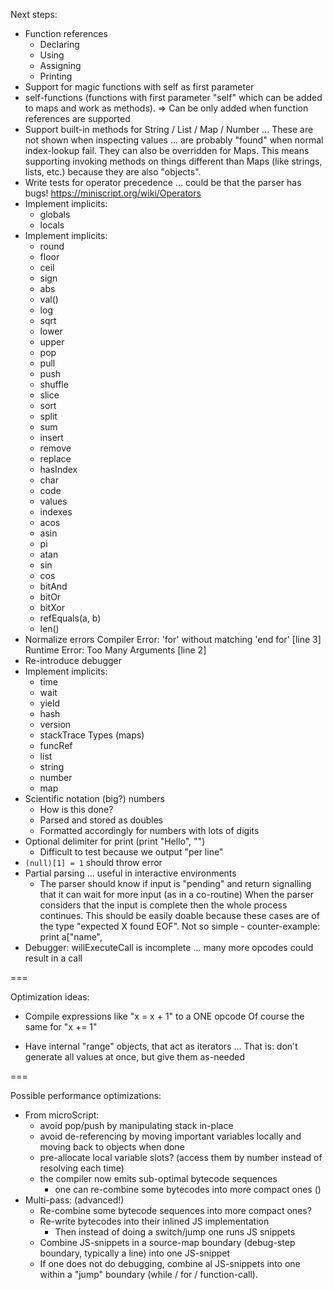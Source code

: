 
Next steps:
- Function references
  - Declaring
  - Using
  - Assigning
  - Printing
- Support for magic functions with self as first parameter
- self-functions (functions with first parameter "self" which
  can be added to maps and work as methods).
  => Can be only added when function references are supported
- Support built-in methods for String / List / Map / Number ...
  These are not shown when inspecting values ... are probably "found"
  when normal index-lookup fail. They can also be overridden for Maps.
  This means supporting invoking methods on things different than Maps
  (like strings, lists, etc.) because they are also "objects".
- Write tests for operator precedence ... could be that the parser has bugs!
  https://miniscript.org/wiki/Operators
- Implement implicits:
  - globals
  - locals
- Implement implicits:
  - round
  - floor
  - ceil
  - sign
  - abs
  - val()
  - log
  - sqrt
  - lower
  - upper
  - pop
  - pull
  - push
  - shuffle
  - slice
  - sort
  - split
  - sum
  - insert
  - remove
  - replace
  - hasIndex
  - char
  - code
  - values
  - indexes
  - acos
  - asin
  - pi
  - atan
  - sin
  - cos
  - bitAnd
  - bitOr
  - bitXor
  - refEquals(a, b)
  - len()
- Normalize errors
  Compiler Error: 'for' without matching 'end for' [line 3]
  Runtime Error: Too Many Arguments [line 2]
- Re-introduce debugger
- Implement implicits:
  - time
  - wait
  - yield
  - hash
  - version
  - stackTrace
  Types (maps)
  - funcRef
  - list
  - string
  - number
  - map
- Scientific notation (big?) numbers 
  - How is this done?
  - Parsed and stored as doubles
  - Formatted accordingly for numbers with lots of digits
- Optional delimiter for print (print "Hello", "")
  - Difficult to test because we output "per line"
- `(null)[1] = 1` should throw error
- Partial parsing ... useful in interactive environments
  - The parser should know if input is "pending" and return
    signalling that it can wait for more input (as in a co-routine)
    When the parser considers that the input is complete then the
    whole process continues.
    This should be easily doable because these cases are of the type
    "expected X found EOF". Not so simple - counter-example:
    print a["name",
- Debugger: willExecuteCall is incomplete ... many more opcodes could
  result in a call

===

Optimization ideas:
- Compile expressions like "x = x + 1" to a ONE opcode
  Of course the same for "x += 1"

- Have internal "range" objects, that act as iterators ...
  That is: don't generate all values at once, but give them as-needed

===

Possible performance optimizations:
- From microScript:
  - avoid pop/push by manipulating stack in-place
  - avoid de-referencing by moving important variables locally and moving back to objects when done
  - pre-allocate local variable slots? (access them by number instead of resolving each time)
  - the compiler now emits sub-optimal bytecode sequences
    - one can re-combine some bytecodes into more compact ones ()
- Multi-pass: (advanced!)
  - Re-combine some bytecode sequences into more compact ones?
  - Re-write bytecodes into their inlined JS implementation
    - Then instead of doing a switch/jump one runs JS snippets
  - Combine JS-snippets in a source-map boundary (debug-step boundary, typically a line) into one JS-snippet
  - If one does not do debugging, combine al JS-snippets into one within a "jump" boundary (while / for / function-call).
